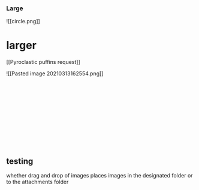 ### Large
![[circle.png]]
# larger
[[Pyroclastic puffins request]]

![[Pasted image 20210313162554.png]]

<br>
<br><br><br><br><br><br><br><br><br>

## testing

whether drag and drop of images places images in the designated folder or to the attachments folder